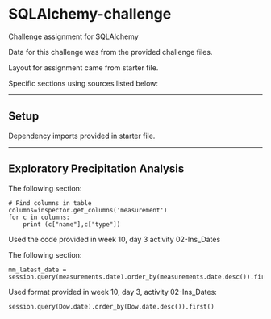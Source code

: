 # SQLAlchemy-challenge
Challenge assignment for SQLAlchemy

Data for this challenge was from the provided challenge files.

Layout for assignment came from starter file.

Specific sections using sources listed below:

--------------------------------------------------
Setup
--------------------------------------------------

Dependency imports provided in starter file.

--------------------------------------------------
Exploratory Precipitation Analysis
--------------------------------------------------

The following section:

    # Find columns in table
    columns=inspector.get_columns('measurement')
    for c in columns:
        print (c["name"],c["type"])

Used the code provided in week 10, day 3 activity 02-Ins_Dates


The following section:

    mm_latest_date = session.query(measurements.date).order_by(measurements.date.desc()).first()

Used format provided in week 10, day 3, activity 02-Ins_Dates:

    session.query(Dow.date).order_by(Dow.date.desc()).first()

